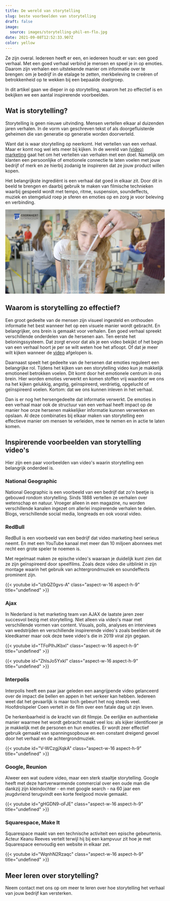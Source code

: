 ```yaml
---
title: De wereld van storytelling
slug: beste voorbeelden van storytelling
draft: false
image:
  source: images/storytelling-phil-en-flo.jpg
date: 2021-09-08T12:52:33.907Z
color: yellow
---
```

Ze zijn overal. Iedereen heeft er een, en iedereen houdt er van: een goed verhaal. 
Met een goed verhaal verbind je mensen en speel je in op emoties. Daarom zijn verhalen een uitstekende manier om informatie over te brengen: om je bedrijf in de etalage te zetten, merkbeleving te creëren of betrokkenheid op te wekken bij een bepaalde doelgroep.

In dit artikel gaan we dieper in op storytelling, waarom het zo effectief is en bekijken we een aantal inspirerende voorbeelden.

## Wat is storytelling?

Storytelling is geen nieuwe uitvinding. Mensen vertellen elkaar al duizenden jaren verhalen. In de vorm van geschreven tekst of als doorgefluisterde geheimen die van generatie op generatie worden doorverteld. 

Want dat is waar storytelling op neerkomt. Het vertellen van een verhaal. Maar er komt nog wel iets meer bij kijken. In de wereld van [(video) marketing](https://www.philenflo.nl/oplossingen/videomarketing/) gaat het om het vertellen van verhalen met een doel. Namelijk om klanten een persoonlijke of emotionele connectie te laten voelen met jouw bedrijf of merk en ze hierbij zodanig te inspireren dat ze jouw product willen kopen.

Het belangrijkste ingrediënt is een verhaal dat goed in elkaar zit. Door dit in beeld te brengen en daarbij gebruik te maken van filmische technieken waarbij gespeeld wordt met tempo, ritme, suspension, soundeffects, muziek en stemgeluid roep je sferen en emoties op en zorg je voor beleving en verbinding.

![Inspirerende story telling blog](images/storytelling-phil-en-flo.jpg)

## Waarom is storytelling zo effectief?

Een groot gedeelte van de mensen zijn visueel ingesteld en onthouden informatie het best wanneer het op een visuele manier wordt gebracht. En belangrijker, ons brein is gemaakt voor verhalen. Een goed verhaal spreekt verschillende onderdelen van de hersenen aan. Ten eerste het beloningssysteem. Dat zorgt ervoor dat als je een video bekijkt of het begin van een verhaal hoort je per se wilt weten hoe het afloopt. Of dat je meer wilt kijken wanneer de [video](https://www.philenflo.nl/oplossingen/video-laten-maken/) afgelopen is. 

Daarnaast speelt het gedeelte van de hersenen dat emoties reguleert een belangrijke rol. Tijdens het kijken van een storytelling video kun je makkelijk emotioneel betrokken voelen. Dit komt door het emotionele centrum in ons brein. Hier worden emoties verwerkt en komen stoffen vrij waardoor we ons na het kijken gelukkig, angstig, geïnspireerd, verdrietig, opgelucht of geïnspireerd voelen. Kortom: dat we ons kunnen inleven in het verhaal.

Dan is er nog het hersengedeelte dat informatie verwerkt. De emoties in een verhaal maar ook de structuur van een verhaal heeft impact op de manier hoe onze hersenen makkelijker informatie kunnen verwerken en opslaan. Al deze combinaties bij elkaar maken van storytelling een effectieve manier om mensen te verleiden, mee te nemen en in actie te laten komen.

## Inspirerende voorbeelden van storytelling video's

Hier zijn een paar voorbeelden van video's waarin storytelling een belangrijk onderdeel is.

### National Geographic

National Geographic is een voorbeeld van een bedrijf dat zo'n beetje is gebouwd rondom storytelling. Sinds 1888 vertellen ze verhalen over wetenschap en natuur. Vroeger alleen in een magazine, nu worden verschillende kanalen ingezet om allerlei inspirerende verhalen te delen. Blogs, verschillende social media, longreads en ook vooral video.

### RedBull

RedBull is een voorbeeld van een bedrijf dat video marketing heel serieus neemt. En met een YouTube kanaal met meer dan 10 miljoen abonnees met recht een grote speler te noemen is. 

Met regelmaat maken ze epische video's waaraan je duidelijk kunt zien dat ze zijn geïnspireerd door speelfilms. Zoals deze video die uitblinkt in zijn montage waarin het gebruik van achtergrondmuziek en soundeffects prominent zijn.

{{< youtube id="izbQZ0gvs-A" class="aspect-w-16 aspect-h-9" title="undefined" >}}

### Ajax

In Nederland is het marketing team van AJAX de laatste jaren zeer succesvol bezig met storytelling. Niet alleen via  video's maar met verschillende vormen van content. Visuals, polls, analyses en interviews van wedstrijden en verschillende inspirerende video's zoals beelden uit de kleedkamer maar ook deze twee video's die in 2019 viral zijn gegaan.

{{< youtube id="TFoPIhJKbxI" class="aspect-w-16 aspect-h-9" title="undefined" >}}

{{< youtube id="ZhlsJo5YxkI" class="aspect-w-16 aspect-h-9" title="undefined" >}}

### Interpolis

Interpolis heeft een paar jaar geleden een aangrijpende video gelanceerd over de impact die bellen en appen in het verkeer kan hebben. Iedereen weet dat het gevaarlijk is maar toch gebeurt het nog steeds veel. Hoofdrolspeler Coen vertelt in de film over een fatale dag uit zijn leven.

De herkenbaarheid is de kracht van dit filmpje. De eerlijke en authentieke manier waarmee het wordt gebracht maakt veel los: als kijker identificeer je je makkelijk met de personen en hun emoties. Er wordt zeer effectief gebruik gemaakt van spanningsopbouw en een constant dreigend gevoel door het verhaal en de achtergrondmuziek.

{{< youtube id="V-WCzgjXqkA" class="aspect-w-16 aspect-h-9" title="undefined" >}}

### Google, Reunion

Alweer een wat oudere video, maar een sterk staaltje storytelling. Google heeft met deze hartverwarmende commercial over een oude man die dankzij zijn kleindochter - en met google search - na 60 jaar een jeugdvriend terugvindt een korte feelgood movie gemaakt.

{{< youtube id="gHGDN9-oFJE" class="aspect-w-16 aspect-h-9" title="undefined" >}}

### Squarespace, Make It

Squarespace maakt van een technische activiteit een epische gebeurtenis. Acteur Keanu Reeves vertelt terwijl hij bij een kampvuur zit hoe je met Squarespace eenvoudig een website in elkaar zet. 

{{< youtube id="WqnhN2Rzaqc" class="aspect-w-16 aspect-h-9" title="undefined" >}}

## Meer leren over storytelling?

Neem contact met ons op om meer te leren over hoe storytelling het verhaal van jouw bedrijf kan versterken.